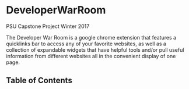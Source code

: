 # DeveloperWarRoom
PSU Capstone Project Winter 2017


The Developer War Room is a google chrome extension that features a quicklinks bar to access any of your favorite websites, as well as a collection of expandable widgets that have helpful tools and/or pull useful information from different websites all in the convenient display of one page. 


## Table of Contents


